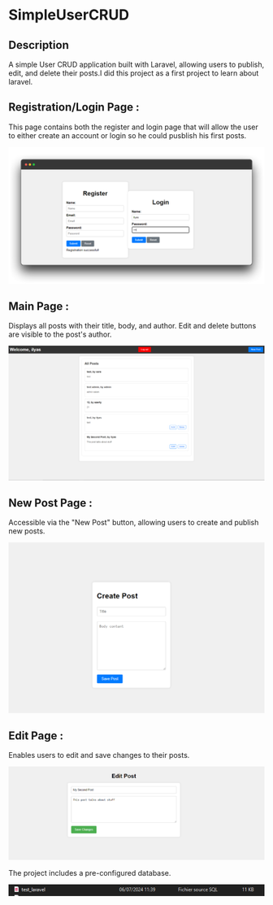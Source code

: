 # SimpleUserCRUD

## Description
A simple User CRUD application built with Laravel, allowing users to publish, edit, and delete their posts.I did this project as a first project to learn about laravel.

## Registration/Login Page :
This page contains both the register and login page that will allow the user to either create an account or login so he could pusblish his first posts.

![Interfaces](/Interfaces/Registration_Page.png)

## Main Page :
Displays all posts with their title, body, and author. Edit and delete buttons are visible to the post's author.

![Interfaces](/Interfaces/Main_Page.png)

## New Post Page :
Accessible via the "New Post" button, allowing users to create and publish new posts.

![Interfaces](/Interfaces/NewPost_Page.png)

## Edit Page :
Enables users to edit and save changes to their posts.

![Interfaces](/Interfaces/Edit_Page.png)


The project includes a pre-configured database.

![Interfaces](/Interfaces/db.png)

